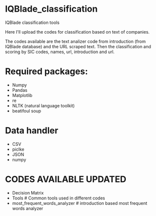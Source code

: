 # IQBlade_classification
IQBlade classification tools 

Here I'll upload the codes for classification based on text of companies.

The codes available are the text analizer code from introduction (from IQBlade database) and the URL scraped text.
Then the classification and scoring by SIC codes, names, url, introduction and url.

# Required packages:
* Numpy
* Pandas
* Matplotlib
* re
* NLTK (natural language toolkit)
* beatifoul soup

# Data handler
* CSV
* piclke
* JSON
* numpy

# CODES AVAILABLE UPDATED
* Decision Matrix
* Tools  # Common tools used in different codes
* most_frequent_words_analyzer # introduction based most frequent words analyzer
